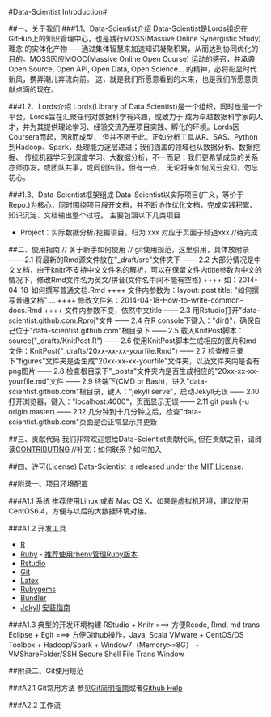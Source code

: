 #Data-Scientist Introduction#

##一、关于我们
###1.1、Data-Scientist介绍
Data-Scientist是Lords组织在GitHub上的知识管理中心，也是践行MOSS(Massive Online Synergistic Study)理念
的实体化产物——通过集体智慧来加速知识凝聚积累，从而达到协同优化的目的。MOSS因应MOOC(Massive Online Open Course)
运动的感召，并承袭Open Source, Open API, Open Data, Open Science... 的精神，必将彰显时代新风，携弄潮儿奔流向前。
这，就是我们所愿意看到的未来，也是我们所愿意贡献点滴的现在。

###1.2、Lords介绍
Lords(Library of Data Scientist)是一个组织，同时也是一个平台。Lords旨在汇聚任何对数据科学有兴趣，或致力于
成为卓越数据科学家的人才，并为其提供理论学习、经验交流乃至项目实践、孵化的环境。Lords因Coursera而起，因R而成型，
但并不限于此。正如分析工具从R、SAS、Python到Hadoop、Spark，处理能力逐层递进；我们涵盖的领域也从数据分析、数据挖掘、
传统机器学习到深度学习、大数据分析，不一而足；我们更希望成员的关系亦师亦友，或团队共事，或同创伟业。但有一点，
无论将来如何风云变幻，勿忘初心。

###1.3、Data-Scientist框架组成
Data-Scientist以实际项目(广义，等价于Repo.)为核心，同时围绕项目展开文档，并不断协作优化文档，完成实践积累、知识沉淀、文档输出整个过程。
主要包涵以下几类项目：
- Project：实际数据分析/挖掘项目。归为 xxx 对应于页面子频道xxx
//待完成


##二、使用指南
// 关于新手如何使用
// git使用规范，这里引用，具体放附录
    —— 2.1 将最新的Rmd源文件放在"_draft/src"文件夹下
	—— 2.2 大部分情况是中文文档，由于knitr不支持中文文件名的解析，可以在保留文件内title参数为中文的情况下，修改Rmd文件名为英文/拼音(文件名中间不能有空格)
	    ++++ 如：2014-04-18-如何撰写普通文档.Rmd
		++++ 文件内参数为：layout: post title: "如何撰写普通文档" ...
		++++ 修改文件名：2014-04-18-How-to-write-common-docs.Rmd
		++++ 文件内参数不变，依然中文title
	—— 2.3 用Rstudio打开"data-scientist.github.com.Rproj"文件
	—— 2.4 在R console下键入："dir()"，确保自己位于"data-scientist.github.com"根目录下
	—— 2.5 载入KnitPost脚本：source("_drafts/KnitPost.R")
	—— 2.6 使用KnitPost脚本生成相应的图片和md文件：KnitPost("_drafts/20xx-xx-xx-yourfile.Rmd")
	—— 2.7 检查根目录下"figures"文件夹是否生成"20xx-xx-xx-yourfile"文件夹，以及文件夹内是否有png图片
	—— 2.8 检查根目录下"_posts"文件夹内是否生成相应的"20xx-xx-xx-yourfile.md"文件
	—— 2.9 终端下(CMD or Bash)，进入"data-scientist.github.com"根目录，键入："jekyll serve"，启动Jekyll无误
	—— 2.10 打开浏览器，键入："localhost:4000"，页面显示无误
	—— 2.11 git push (-u origin master)
	—— 2.12 几分钟到十几分钟之后，检查"data-scientist.github.com"页面是否正常显示并更新



##三、贡献代码
我们非常欢迎您给Data-Scientist贡献代码, 但在贡献之前，请阅读[CONTRIBUTING](CONTRIBUTING.md)
//补充：如何联系？如何加入

##四、许可(License)
Data-Scientist is released under the [MIT License](http://www.opensource.org/licenses/MIT).


##附录一、项目环境配置

###A1.1 系统
推荐使用Linux 或者 Mac OS X，如果是虚拟机环境，建议使用CentOS6.4，方便与以后的大数据环境对接。

###A1.2 开发工具
- [R](http://www.r-project.org/)
- [Ruby](https://www.ruby-lang.org/zh_cn/) - [推荐使用rbenv管理Ruby版本](https://github.com/sstephenson/rbenv)
- [Rstudio](https://www.rstudio.com/)
- [Git](http://git-scm.com/docs)
- [Latex](http://www.latex-project.org/)
- [Rubygems](http://rubygems.org/)
- [Bundler](http://bundler.io/)
- [Jekyll](http://jekyllrb.com/) [安装指南](http://jekyllrb.com/docs/installation/)

###A1.3 典型的开发环境构建
RStudio + Knitr ===> 方便Rcode, Rmd, md trans
Eclipse + Egit ===> 方便Github操作，Java, Scala
VMware + CentOS/DS Toolbox + Hadoop/Spark + Window7（Memory>=8G） + VMShareFolder/SSH Secure Shell File Trans Window


##附录二、Git使用规范

###A2.1 Git常用方法
参见[Git简明指南](http://rogerdudler.github.io/git-guide/index.zh.html)或者[Github Help](https://help.github.com/)

###A2.2 工作流

